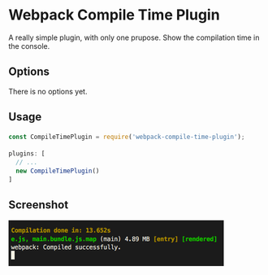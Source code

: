 # Webpack Compile Time Plugin

A really simple plugin, with only one prupose. Show the compilation time in the console.

## Options

There is no options yet.

## Usage

```javascript
const CompileTimePlugin = require('webpack-compile-time-plugin');
 
plugins: [
  // ...
  new CompileTimePlugin()
]
```

## Screenshot

![Image of theplugin](./screen.png)